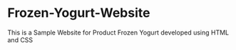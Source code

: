 # Frozen-Yogurt-Website
This is a Sample Website for Product Frozen Yogurt developed using HTML and CSS

